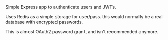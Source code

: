 Simple Express app to authenticate users and JWTs.

Uses Redis as a simple storage for user/pass. this would normally be a real database with encrypted passwords.

This is almost OAuth2 password grant, and isn't recommended anymore.